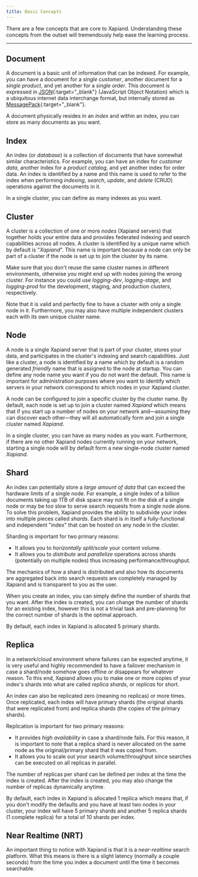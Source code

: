 ```yaml
---
title: Basic Concepts
---
```


There are a few concepts that are core to Xapiand. Understanding these
concepts from the outset will tremendously help ease the learning process.

---

## Document

A document is a basic unit of information that can be indexed. For example, you
can have a document for a _single customer_, another document for a
_single product_, and yet another for a _single order_. This document is
expressed in [JSON](https://www.json.org){:target="_blank"} (JavaScript Object
Notation) which is a ubiquitous internet data interchange format, but internally
stored as [MessagePack](https://msgpack.org){:target="_blank"}.

A document physically resides in an _index_ and within an index, you can store
as many documents as you want.


## Index

An index (or _database_) is a collection of documents that have somewhat similar
characteristics. For example, you can have an index for _customer data_, another
index for a _product catalog_, and yet another index for order data. An index is
identified by a name and this name is used to refer to the index when performing
_indexing_, _search_, _update_, and _delete_ (CRUD) operations against the
documents in it.

In a single cluster, you can define as many indexes as you want.


## Cluster

A cluster is a collection of one or more _nodes_ (Xapiand servers) that together
holds your entire data and provides federated indexing and search capabilities
across all nodes. A cluster is identified by a unique name which by default is
"_Xapiand_". This name is important because a node can only be part of a cluster
if the node is set up to join the cluster by its name.

Make sure that you don't reuse the same cluster names in different environments,
otherwise you might end up with nodes joining the wrong cluster. For instance
you could use _logging-dev_, _logging-stage_, and _logging-prod_ for the
development, staging, and production clusters, respectively.

Note that it is valid and perfectly fine to have a cluster with only a single
node in it. Furthermore, you may also have multiple independent clusters each
with its own unique cluster name.


## Node

A node is a single Xapiand server that is part of your cluster, stores your
data, and participates in the cluster's indexing and search capabilities. Just
like a cluster, a node is identified by a name which by default is a random
generated _friendly_ name that is assigned to the node at startup. You can
define any node name you want if you do not want the default. This name is
important for administration purposes where you want to identify which servers
in your network correspond to which nodes in your Xapiand cluster.

A node can be configured to join a specific cluster by the cluster name. By
default, each node is set up to join a cluster named _Xapiand_ which means that
if you start up a number of nodes on your network and—assuming they can discover
each other—they will all automatically form and join a single cluster named
_Xapiand_.

In a single cluster, you can have as many nodes as you want. Furthermore, if
there are no other Xapiand nodes currently running on your network, starting a
single node will by default form a new single-node cluster named _Xapiand_.


## Shard

An index can potentially store a _large amount of data_ that can exceed the
hardware limits of a single node. For example, a single index of a billion
documents taking up 1TB of disk space may not fit on the disk of a single node
or may be too slow to serve search requests from a single node alone. To solve
this problem, Xapiand provides the ability to subdivide your index into multiple
pieces called _shards_. Each shard is in itself a fully-functional and
independent "index" that can be hosted on any node in the cluster.

Sharding is important for two primary reasons:

- It allows you to _horizontally split/scale_ your content volume.
- It allows you to _distribute_ and _parallelize_ operations across
  shards (potentially on multiple nodes) thus increasing performance/throughput.

The mechanics of how a shard is distributed and also how its documents are
aggregated back into search requests are completely managed by Xapiand and is
transparent to you as the user.

When you create an index, you can simply define the number of shards that you
want. After the index is created, you can change the number of shards for an
existing index, however this is not a trivial task and pre-planning for the
correct number of shards is the optimal approach.

By default, each index in Xapiand is allocated 5 primary shards.


## Replica

In a network/cloud environment where failures can be expected anytime, it is
very useful and highly recommended to have a failover mechanism in case a
shard/node somehow goes offline or disappears for whatever reason. To this end,
Xapiand allows you to make one or more copies of your index's shards into what
are called _replica shards_, or _replicas_ for short.

An index can also be replicated zero (meaning no replicas) or more times. Once
replicated, each index will have primary shards (the original shards that were
replicated from) and replica shards (the copies of the primary shards).

Replication is important for two primary reasons:

- It provides _high availability_ in case a shard/node fails. For this reason,
  it is important to note that a replica shard is never allocated on the same
  node as the original/primary shard that it was copied from.
- It allows you to scale out your search volume/throughput since searches can
  be executed on all replicas in parallel.

The number of replicas per shard can be defined per index at the time the index
is created. After the index is created, you may also change the number of
replicas dynamically anytime.

By default, each index in Xapiand is allocated 1 replica which means that, if
you don't modify the defaults and you have at least two nodes in your cluster,
your index will have 5 primary shards and another 5 replica shards (1 complete
replica) for a total of 10 shards per index.


## Near Realtime (NRT)

An important thing to notice with Xapiand is that it is a _near-realtime_ search
platform. What this means is there is a slight latency (normally a couple seconds)
from the time you index a document until the time it becomes searchable.
